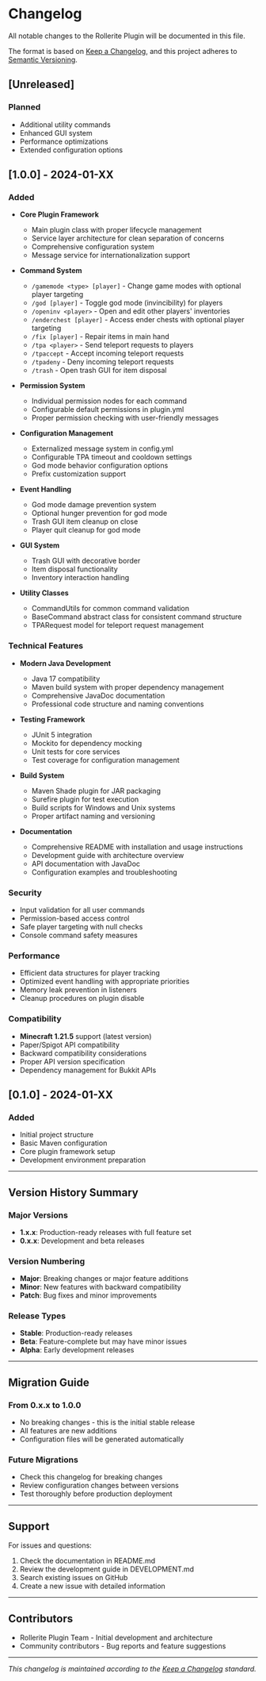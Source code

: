 # Changelog

All notable changes to the Rollerite Plugin will be documented in this file.

The format is based on [Keep a Changelog](https://keepachangelog.com/en/1.0.0/),
and this project adheres to [Semantic Versioning](https://semver.org/spec/v2.0.0.html).

## [Unreleased]

### Planned
- Additional utility commands
- Enhanced GUI system
- Performance optimizations
- Extended configuration options

## [1.0.0] - 2024-01-XX

### Added
- **Core Plugin Framework**
  - Main plugin class with proper lifecycle management
  - Service layer architecture for clean separation of concerns
  - Comprehensive configuration system
  - Message service for internationalization support

- **Command System**
  - `/gamemode <type> [player]` - Change game modes with optional player targeting
  - `/god [player]` - Toggle god mode (invincibility) for players
  - `/openinv <player>` - Open and edit other players' inventories
  - `/enderchest [player]` - Access ender chests with optional player targeting
  - `/fix [player]` - Repair items in main hand
  - `/tpa <player>` - Send teleport requests to players
  - `/tpaccept` - Accept incoming teleport requests
  - `/tpadeny` - Deny incoming teleport requests
  - `/trash` - Open trash GUI for item disposal

- **Permission System**
  - Individual permission nodes for each command
  - Configurable default permissions in plugin.yml
  - Proper permission checking with user-friendly messages

- **Configuration Management**
  - Externalized message system in config.yml
  - Configurable TPA timeout and cooldown settings
  - God mode behavior configuration options
  - Prefix customization support

- **Event Handling**
  - God mode damage prevention system
  - Optional hunger prevention for god mode
  - Trash GUI item cleanup on close
  - Player quit cleanup for god mode

- **GUI System**
  - Trash GUI with decorative border
  - Item disposal functionality
  - Inventory interaction handling

- **Utility Classes**
  - CommandUtils for common command validation
  - BaseCommand abstract class for consistent command structure
  - TPARequest model for teleport request management

### Technical Features
- **Modern Java Development**
  - Java 17 compatibility
  - Maven build system with proper dependency management
  - Comprehensive JavaDoc documentation
  - Professional code structure and naming conventions

- **Testing Framework**
  - JUnit 5 integration
  - Mockito for dependency mocking
  - Unit tests for core services
  - Test coverage for configuration management

- **Build System**
  - Maven Shade plugin for JAR packaging
  - Surefire plugin for test execution
  - Build scripts for Windows and Unix systems
  - Proper artifact naming and versioning

- **Documentation**
  - Comprehensive README with installation and usage instructions
  - Development guide with architecture overview
  - API documentation with JavaDoc
  - Configuration examples and troubleshooting

### Security
- Input validation for all user commands
- Permission-based access control
- Safe player targeting with null checks
- Console command safety measures

### Performance
- Efficient data structures for player tracking
- Optimized event handling with appropriate priorities
- Memory leak prevention in listeners
- Cleanup procedures on plugin disable

### Compatibility
- **Minecraft 1.21.5** support (latest version)
- Paper/Spigot API compatibility
- Backward compatibility considerations
- Proper API version specification
- Dependency management for Bukkit APIs

## [0.1.0] - 2024-01-XX

### Added
- Initial project structure
- Basic Maven configuration
- Core plugin framework setup
- Development environment preparation

---

## Version History Summary

### Major Versions
- **1.x.x**: Production-ready releases with full feature set
- **0.x.x**: Development and beta releases

### Version Numbering
- **Major**: Breaking changes or major feature additions
- **Minor**: New features with backward compatibility
- **Patch**: Bug fixes and minor improvements

### Release Types
- **Stable**: Production-ready releases
- **Beta**: Feature-complete but may have minor issues
- **Alpha**: Early development releases

---

## Migration Guide

### From 0.x.x to 1.0.0
- No breaking changes - this is the initial stable release
- All features are new additions
- Configuration files will be generated automatically

### Future Migrations
- Check this changelog for breaking changes
- Review configuration changes between versions
- Test thoroughly before production deployment

---

## Support

For issues and questions:
1. Check the documentation in README.md
2. Review the development guide in DEVELOPMENT.md
3. Search existing issues on GitHub
4. Create a new issue with detailed information

---

## Contributors

- Rollerite Plugin Team - Initial development and architecture
- Community contributors - Bug reports and feature suggestions

---

*This changelog is maintained according to the [Keep a Changelog](https://keepachangelog.com/) standard.* 